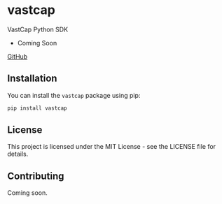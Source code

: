 # vastcap
VastCap Python SDK

- Coming Soon

[GitHub](https://github.com/vastien/vastcap-python)

## Installation

You can install the `vastcap` package using pip:

```bash
pip install vastcap
```

## License
This project is licensed under the MIT License - see the LICENSE file for details.

## Contributing
Coming soon.